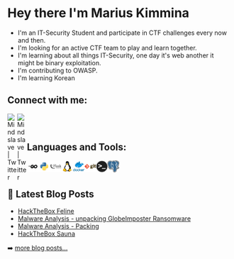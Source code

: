 # Hey there I'm Marius Kimmina

- I'm an IT-Security Student and participate in CTF challenges every now and then.
- I'm looking for an active CTF team to play and learn together.
- I'm learning about all things IT-Security, one day it's web another it might be binary exploitation.
- I'm contributing to OWASP.
- I'm learning Korean 


## Connect with me:

[<img align="left" alt="Mindslave | Twitter" width="22px" src="https://cdn.jsdelivr.net/npm/simple-icons@v3/icons/twitter.svg" />][twitter]
[<img align="left" alt="Mindslave | Twitter" width="22px" src="https://cdn.jsdelivr.net/npm/simple-icons@v3/icons/linkedin.svg" />][linkedin]
<br />
<br />

## Languages and Tools:


<img align="left" alt="Golang" width="26px" src="https://raw.githubusercontent.com/github/explore/80688e429a7d4ef2fca1e82350fe8e3517d3494d/topics/go/go.png" />
<img align="left" alt="Python" width="26px" src="https://raw.githubusercontent.com/github/explore/80688e429a7d4ef2fca1e82350fe8e3517d3494d/topics/python/python.png" />
<img align="left" alt="Flask" width="26px" 
src="https://raw.githubusercontent.com/github/explore/80688e429a7d4ef2fca1e82350fe8e3517d3494d/topics/flask/flask.png" />
<img align="left" alt="Linux" width="26px" src="https://raw.githubusercontent.com/github/explore/80688e429a7d4ef2fca1e82350fe8e3517d3494d/topics/linux/linux.png" />
<img align="left" alt="Docker" width="26px" src="https://raw.githubusercontent.com/github/explore/80688e429a7d4ef2fca1e82350fe8e3517d3494d/topics/docker/docker.png" />
<img align="left" alt="Git" width="26px" src="https://raw.githubusercontent.com/github/explore/80688e429a7d4ef2fca1e82350fe8e3517d3494d/topics/git/git.png" />
<img align="left" alt="Terminal" width="26px" src="https://raw.githubusercontent.com/github/explore/d92924b1d925bb134e308bd29c9de6c302ed3beb/topics/terminal/terminal.png" />
<img align="left" alt="Postgres" width="26px" src="https://raw.githubusercontent.com/github/explore/80688e429a7d4ef2fca1e82350fe8e3517d3494d/topics/postgresql/postgresql.png" />
<br />
<br />

## 📕 Latest Blog Posts

- [HackTheBox Feline](https://blog.mksec.eu/HackTheBox_Feline/)
- [Malware Analysis - unpacking GlobeImposter Ransomware](https://blog.mksec.eu/mwa_globeImposter/)
- [Malware Analysis - Packing](https://blog.mksec.eu/mwa_packing/)
- [HackTheBox Sauna](https://blog.mksec.eu/HackTheBox_Sauna/)



➡️ [more blog posts...](https://blog.mksec.eu)






[twitter]: https://twitter.com/Mindslave4
[linkedin]: https://linkedin.com/in/marius-kimmina-33a328201
[website]: https://blog.mksec.eu/
